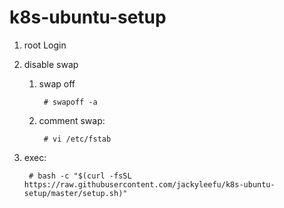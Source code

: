 # k8s-ubuntu-setup
1. root Login
2. disable swap

    1. swap off

            # swapoff -a
    2. comment swap:

            # vi /etc/fstab
3. exec:  

        # bash -c "$(curl -fsSL https://raw.githubusercontent.com/jackyleefu/k8s-ubuntu-setup/master/setup.sh)"